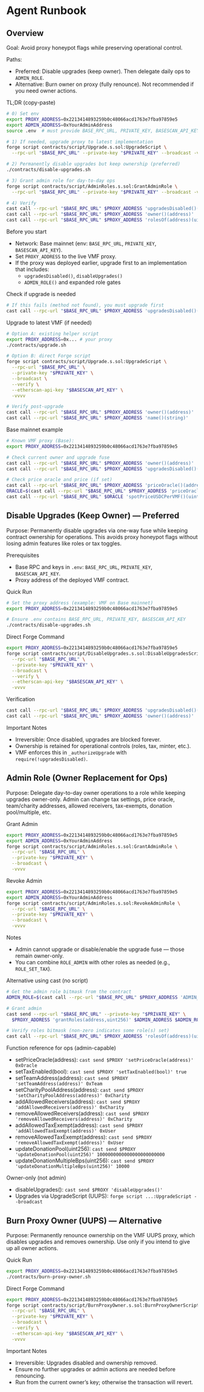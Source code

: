 # Agent Runbook

## Overview

Goal: Avoid proxy honeypot flags while preserving operational control.

Paths:
- Preferred: Disable upgrades (keep owner). Then delegate daily ops to `ADMIN_ROLE`.
- Alternative: Burn owner on proxy (fully renounce). Not recommended if you need owner actions.

TL;DR (copy-paste)
```bash
# 0) Set env
export PROXY_ADDRESS=0x2213414893259b0c48066acd1763e7fba97859e5
export ADMIN_ADDRESS=0xYourAdminAddress
source .env  # must provide BASE_RPC_URL, PRIVATE_KEY, BASESCAN_API_KEY

# 1) If needed, upgrade proxy to latest implementation
forge script contracts/script/Upgrade.s.sol:UpgradeScript \
  --rpc-url "$BASE_RPC_URL" --private-key "$PRIVATE_KEY" --broadcast -vvvv

# 2) Permanently disable upgrades but keep ownership (preferred)
./contracts/disable-upgrades.sh

# 3) Grant admin role for day-to-day ops
forge script contracts/script/AdminRoles.s.sol:GrantAdminRole \
  --rpc-url "$BASE_RPC_URL" --private-key "$PRIVATE_KEY" --broadcast -vvvv

# 4) Verify
cast call --rpc-url "$BASE_RPC_URL" $PROXY_ADDRESS 'upgradesDisabled()(bool)'
cast call --rpc-url "$BASE_RPC_URL" $PROXY_ADDRESS 'owner()(address)'
cast call --rpc-url "$BASE_RPC_URL" $PROXY_ADDRESS 'rolesOf(address)(uint256)' $ADMIN_ADDRESS
```

Before you start
- Network: Base mainnet (env: `BASE_RPC_URL`, `PRIVATE_KEY`, `BASESCAN_API_KEY`).
- Set `PROXY_ADDRESS` to the live VMF proxy.
- If the proxy was deployed earlier, upgrade first to an implementation that includes:
  - `upgradesDisabled()`, `disableUpgrades()`
  - `ADMIN_ROLE()` and expanded role gates

Check if upgrade is needed
```bash
# If this fails (method not found), you must upgrade first
cast call --rpc-url "$BASE_RPC_URL" $PROXY_ADDRESS 'upgradesDisabled()(bool)' || echo "Needs upgrade"
```

Upgrade to latest VMF (if needed)
```bash
# Option A: existing helper script
export PROXY_ADDRESS=0x... # your proxy
./contracts/upgrade.sh

# Option B: direct Forge script
forge script contracts/script/Upgrade.s.sol:UpgradeScript \
  --rpc-url "$BASE_RPC_URL" \
  --private-key "$PRIVATE_KEY" \
  --broadcast \
  --verify \
  --etherscan-api-key "$BASESCAN_API_KEY" \
  -vvvv

# Verify post-upgrade
cast call --rpc-url "$BASE_RPC_URL" $PROXY_ADDRESS 'owner()(address)'
cast call --rpc-url "$BASE_RPC_URL" $PROXY_ADDRESS 'name()(string)'
```

Base mainnet example
```bash
# Known VMF proxy (Base):
export PROXY_ADDRESS=0x2213414893259b0c48066acd1763e7fba97859e5

# Check current owner and upgrade fuse
cast call --rpc-url "$BASE_RPC_URL" $PROXY_ADDRESS 'owner()(address)'
cast call --rpc-url "$BASE_RPC_URL" $PROXY_ADDRESS 'upgradesDisabled()(bool)'

# Check price oracle and price (if set)
cast call --rpc-url "$BASE_RPC_URL" $PROXY_ADDRESS 'priceOracle()(address)'
ORACLE=$(cast call --rpc-url "$BASE_RPC_URL" $PROXY_ADDRESS 'priceOracle()(address)')
cast call --rpc-url "$BASE_RPC_URL" $ORACLE 'spotPriceUSDCPerVMF()(uint256)'
```

## Disable Upgrades (Keep Owner) — Preferred

Purpose: Permanently disable upgrades via one-way fuse while keeping contract ownership for operations. This avoids proxy honeypot flags without losing admin features like roles or tax toggles.

Prerequisites
- Base RPC and keys in `.env`: `BASE_RPC_URL`, `PRIVATE_KEY`, `BASESCAN_API_KEY`.
- Proxy address of the deployed VMF contract.

Quick Run
```bash
# Set the proxy address (example: VMF on Base mainnet)
export PROXY_ADDRESS=0x2213414893259b0c48066acd1763e7fba97859e5

# Ensure .env contains BASE_RPC_URL, PRIVATE_KEY, BASESCAN_API_KEY
./contracts/disable-upgrades.sh
```

Direct Forge Command
```bash
export PROXY_ADDRESS=0x2213414893259b0c48066acd1763e7fba97859e5
forge script contracts/script/DisableUpgrades.s.sol:DisableUpgradesScript \
  --rpc-url "$BASE_RPC_URL" \
  --private-key "$PRIVATE_KEY" \
  --broadcast \
  --verify \
  --etherscan-api-key "$BASESCAN_API_KEY" \
  -vvvv
```

Verification
```bash
cast call --rpc-url "$BASE_RPC_URL" $PROXY_ADDRESS 'upgradesDisabled()(bool)'
cast call --rpc-url "$BASE_RPC_URL" $PROXY_ADDRESS 'owner()(address)'
```

Important Notes
- Irreversible: Once disabled, upgrades are blocked forever.
- Ownership is retained for operational controls (roles, tax, minter, etc.).
- VMF enforces this in `_authorizeUpgrade` with `require(!upgradesDisabled)`.

## Admin Role (Owner Replacement for Ops)

Purpose: Delegate day-to-day owner operations to a role while keeping upgrades owner-only. Admin can change tax settings, price oracle, team/charity addresses, allowed receivers, tax-exempts, donation pool/multiple, etc.

Grant Admin
```bash
export PROXY_ADDRESS=0x2213414893259b0c48066acd1763e7fba97859e5
export ADMIN_ADDRESS=0xYourAdminAddress
forge script contracts/script/AdminRoles.s.sol:GrantAdminRole \
  --rpc-url "$BASE_RPC_URL" \
  --private-key "$PRIVATE_KEY" \
  --broadcast \
  -vvvv
```

Revoke Admin
```bash
export PROXY_ADDRESS=0x2213414893259b0c48066acd1763e7fba97859e5
export ADMIN_ADDRESS=0xYourAdminAddress
forge script contracts/script/AdminRoles.s.sol:RevokeAdminRole \
  --rpc-url "$BASE_RPC_URL" \
  --private-key "$PRIVATE_KEY" \
  --broadcast \
  -vvvv
```

Notes
- Admin cannot upgrade or disable/enable the upgrade fuse — those remain owner-only.
- You can combine `ROLE_ADMIN` with other roles as needed (e.g., `ROLE_SET_TAX`).

Alternative using cast (no script)
```bash
# Get the admin role bitmask from the contract
ADMIN_ROLE=$(cast call --rpc-url "$BASE_RPC_URL" $PROXY_ADDRESS 'ADMIN_ROLE()(uint256)')

# Grant admin
cast send --rpc-url "$BASE_RPC_URL" --private-key "$PRIVATE_KEY" \
  $PROXY_ADDRESS 'grantRoles(address,uint256)' $ADMIN_ADDRESS $ADMIN_ROLE -vvvv

# Verify roles bitmask (non-zero indicates some role(s) set)
cast call --rpc-url "$BASE_RPC_URL" $PROXY_ADDRESS 'rolesOf(address)(uint256)' $ADMIN_ADDRESS
```

Function reference for ops (admin-capable)
- setPriceOracle(address): `cast send $PROXY 'setPriceOracle(address)' 0xOracle`
- setTaxEnabled(bool): `cast send $PROXY 'setTaxEnabled(bool)' true`
- setTeamAddress(address): `cast send $PROXY 'setTeamAddress(address)' 0xTeam`
- setCharityPoolAddress(address): `cast send $PROXY 'setCharityPoolAddress(address)' 0xCharity`
- addAllowedReceivers(address): `cast send $PROXY 'addAllowedReceivers(address)' 0xCharity`
- removeAllowedReceivers(address): `cast send $PROXY 'removeAllowedReceivers(address)' 0xCharity`
- addAllowedTaxExempt(address): `cast send $PROXY 'addAllowedTaxExempt(address)' 0xUser`
- removeAllowedTaxExempt(address): `cast send $PROXY 'removeAllowedTaxExempt(address)' 0xUser`
- updateDonationPool(uint256): `cast send $PROXY 'updateDonationPool(uint256)' 1000000000000000000000000`
- updateDonationMultipleBps(uint256): `cast send $PROXY 'updateDonationMultipleBps(uint256)' 10000`

Owner-only (not admin)
- disableUpgrades(): `cast send $PROXY 'disableUpgrades()'`
- Upgrades via UpgradeScript (UUPS): `forge script ...:UpgradeScript --broadcast`

## Burn Proxy Owner (UUPS) — Alternative

Purpose: Permanently renounce ownership on the VMF UUPS proxy, which disables upgrades and removes ownership. Use only if you intend to give up all owner actions.

Quick Run
```bash
export PROXY_ADDRESS=0x2213414893259b0c48066acd1763e7fba97859e5
./contracts/burn-proxy-owner.sh
```

Direct Forge Command
```bash
export PROXY_ADDRESS=0x2213414893259b0c48066acd1763e7fba97859e5
forge script contracts/script/BurnProxyOwner.s.sol:BurnProxyOwnerScript \
  --rpc-url "$BASE_RPC_URL" \
  --private-key "$PRIVATE_KEY" \
  --broadcast \
  --verify \
  --etherscan-api-key "$BASESCAN_API_KEY" \
  -vvvv
```

Important Notes
- Irreversible: Upgrades disabled and ownership removed.
- Ensure no further upgrades or admin actions are needed before renouncing.
- Run from the current owner’s key; otherwise the transaction will revert.
